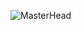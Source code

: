 ![MasterHead](https://user-images.githubusercontent.com/26341681/173406047-36d3c715-28d7-4960-8750-fadc28aec742.gif)
